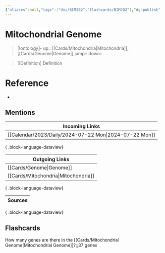 ```yaml
---
{"aliases":null,"tags":["Uni/BIM202","flashcards/BIM202"],"dg-publish":true,"permalink":"/cards/mitochondrial-genome/","dgPassFrontmatter":true}
---
```


# Mitochondrial Genome

> [!ontology]-
> up:: [[Cards/Mitochondria\|Mitochondria]], [[Cards/Genome\|Genome]]
> jump:: 
> down:: 

> [!Definition] Definition

# Reference

- 

## Mentions

| Incoming Links                                            |
| --------------------------------------------------------- |
| [[Calendar/2023/Daily/2024-07-22 Mon\|2024-07-22 Mon]] |

{ .block-language-dataview}

| Outgoing Links                          |
| --------------------------------------- |
| [[Cards/Genome\|Genome]]             |
| [[Cards/Mitochondria\|Mitochondria]] |

{ .block-language-dataview}

| Sources |
| ------- |

{ .block-language-dataview}

## Flashcards

How many genes are there in the [[Cards/Mitochondrial Genome\|Mitochondrial Genome]]?;;37 genes
<!--SR:!2024-08-22,1,210-->